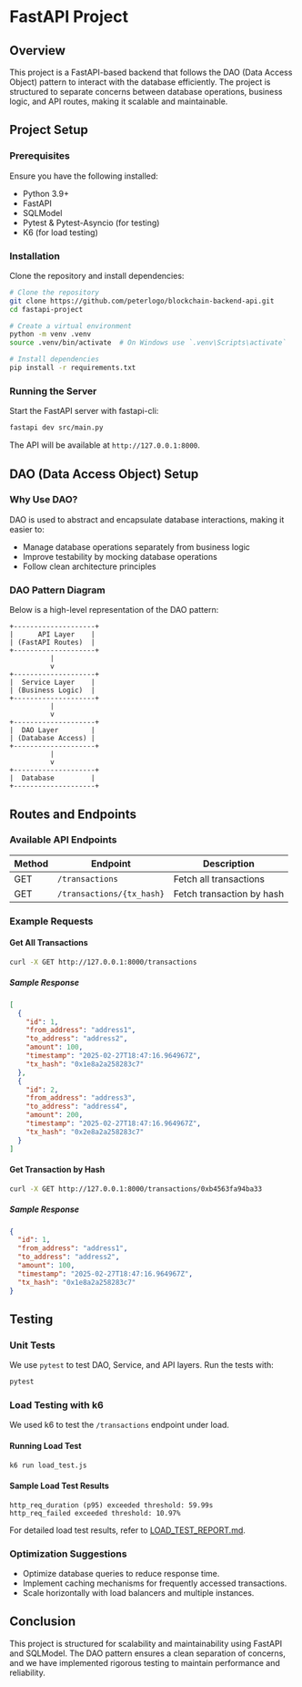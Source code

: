 # FastAPI Project

## Overview

This project is a FastAPI-based backend that follows the DAO (Data Access Object) pattern to interact with the database efficiently. The project is structured to separate concerns between database operations, business logic, and API routes, making it scalable and maintainable.

## Project Setup

### Prerequisites

Ensure you have the following installed:

- Python 3.9+
- FastAPI
- SQLModel
- Pytest & Pytest-Asyncio (for testing)
- K6 (for load testing)

### Installation

Clone the repository and install dependencies:

```bash
# Clone the repository
git clone https://github.com/peterlogo/blockchain-backend-api.git
cd fastapi-project

# Create a virtual environment
python -m venv .venv
source .venv/bin/activate  # On Windows use `.venv\Scripts\activate`

# Install dependencies
pip install -r requirements.txt
```

### Running the Server

Start the FastAPI server with fastapi-cli:

```bash
fastapi dev src/main.py
```

The API will be available at `http://127.0.0.1:8000`.

## DAO (Data Access Object) Setup

### Why Use DAO?
DAO is used to abstract and encapsulate database interactions, making it easier to:
- Manage database operations separately from business logic
- Improve testability by mocking database operations
- Follow clean architecture principles

### DAO Pattern Diagram

Below is a high-level representation of the DAO pattern:

```
+--------------------+
|      API Layer    |
| (FastAPI Routes)  |
+--------------------+
          |
          v
+--------------------+
|  Service Layer    |
| (Business Logic)  |
+--------------------+
          |
          v
+--------------------+
|  DAO Layer        |
| (Database Access) |
+--------------------+
          |
          v
+--------------------+
|  Database         |
+--------------------+
```

## Routes and Endpoints

### Available API Endpoints

| Method | Endpoint             | Description                      |
|--------|----------------------|----------------------------------|
| GET    | `/transactions`      | Fetch all transactions          |
| GET    | `/transactions/{tx_hash}` | Fetch transaction by hash |

### Example Requests
#### Get All Transactions
```bash
curl -X GET http://127.0.0.1:8000/transactions
```
##### Sample Response
```json
[
  {
    "id": 1,
    "from_address": "address1",
    "to_address": "address2",
    "amount": 100,
    "timestamp": "2025-02-27T18:47:16.964967Z",
    "tx_hash": "0x1e8a2a258283c7"
  },
  {
    "id": 2,
    "from_address": "address3",
    "to_address": "address4",
    "amount": 200,
    "timestamp": "2025-02-27T18:47:16.964967Z",
    "tx_hash": "0x2e8a2a258283c7"
  }
]
```

#### Get Transaction by Hash

```bash
curl -X GET http://127.0.0.1:8000/transactions/0xb4563fa94ba33
```

##### Sample Response

```json
{
  "id": 1,
  "from_address": "address1",
  "to_address": "address2",
  "amount": 100,
  "timestamp": "2025-02-27T18:47:16.964967Z",
  "tx_hash": "0x1e8a2a258283c7"
}
```

## Testing

### Unit Tests

We use `pytest` to test DAO, Service, and API layers.
Run the tests with:

```bash
pytest
```

### Load Testing with k6

We used k6 to test the `/transactions` endpoint under load.

#### Running Load Test

```bash
k6 run load_test.js
```

#### Sample Load Test Results

```
http_req_duration (p95) exceeded threshold: 59.99s
http_req_failed exceeded threshold: 10.97%
```

For detailed load test results, refer to [LOAD_TEST_REPORT.md](LOAD_TEST_REPORT.md).

### Optimization Suggestions

- Optimize database queries to reduce response time.
- Implement caching mechanisms for frequently accessed transactions.
- Scale horizontally with load balancers and multiple instances.

## Conclusion

This project is structured for scalability and maintainability using FastAPI and SQLModel. The DAO pattern ensures a clean separation of concerns, and we have implemented rigorous testing to maintain performance and reliability.
